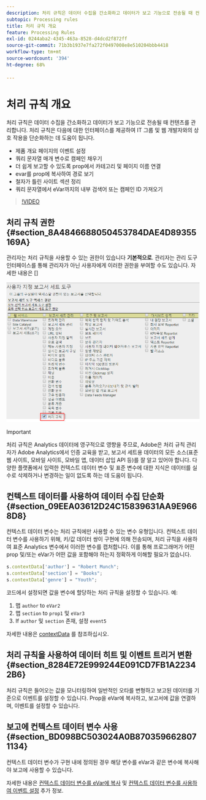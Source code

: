```yaml
---
description: 처리 규칙은 데이터 수집을 간소화하고 데이터가 보고 기능으로 전송될 때 컨텐츠를 관리합니다.
subtopic: Processing rules
title: 처리 규칙 개요
feature: Processing Rules
exl-id: 0244aba2-4345-463a-8528-d4dcd2f872ff
source-git-commit: 71b3b1937e7fa272f0497008e8e510204bbb4418
workflow-type: tm+mt
source-wordcount: '394'
ht-degree: 68%

---
```


# 처리 규칙 개요

처리 규칙은 데이터 수집을 간소화하고 데이터가 보고 기능으로 전송될 때 컨텐츠를 관리합니다. 처리 규칙은 다음에 대한 인터페이스를 제공하여 IT 그룹 및 웹 개발자와의 상호 작용을 단순화하는 데 도움이 됩니다.

* 제품 개요 페이지의 이벤트 설정
* 쿼리 문자열 매개 변수로 캠페인 채우기
* 더 쉽게 보고할 수 있도록 prop에서 카테고리 및 페이지 이름 연결
* evar를 prop에 복사하여 경로 보기
* 철자가 틀린 사이트 섹션 정리
* 쿼리 문자열에서 eVar까지의 내부 검색어 또는 캠페인 ID 가져오기

>[!VIDEO](https://video.tv.adobe.com/v/26124/?quality=12&learn=on)

## 처리 규칙 권한 {#section_8A4846688050453784DAE4D89355169A}

관리자는 처리 규칙을 사용할 수 있는 권한이 있습니다 **기본적으로**. 관리자는 관리 도구 인터페이스를 통해 관리자가 아닌 사용자에게 이러한 권한을 부여할 수도 있습니다. 자세한 내용은 []

![](assets/processing-rules.png)

>[!IMPORTANT]
>
>처리 규칙은 Analytics 데이터에 영구적으로 영향을 주므로, Adobe은 처리 규칙 관리자가 Adobe Analytics에서 인증 교육을 받고, 보고서 세트용 데이터의 모든 소스(표준 웹 사이트, 모바일 사이트, 모바일 앱, 데이터 삽입 API 등)를 잘 알고 있어야 합니다. 다양한 플랫폼에서 입력한 컨텍스트 데이터 변수 및 표준 변수에 대한 지식은 데이터를 실수로 삭제하거나 변경하는 일이 없도록 하는 데 도움이 됩니다.

## 컨텍스트 데이터를 사용하여 데이터 수집 단순화 {#section_09EEA03612D24C15839631AA9E9668D8}

컨텍스트 데이터 변수는 처리 규칙에만 사용할 수 있는 변수 유형입니다. 컨텍스트 데이터 변수를 사용하기 위해, 키/값 데이터 쌍이 구현에 의해 전송되며, 처리 규칙을 사용하여 표준 Analytics 변수에서 이러한 변수를 캡처합니다. 이를 통해 프로그래머가 어떤 prop 및/또는 eVar가 어떤 값을 포함해야 하는지 정확하게 이해할 필요가 없습니다.

```js
s.contextData['author'] = "Robert Munch";
s.contextData['section'] = "Books";
s.contextData['genre'] = "Youth";
```

코드에서 설정되면 값을 변수에 할당하는 처리 규칙을 설정할 수 있습니다. 예:

1. 맵 `author` to `eVar2`
2. 맵 `section` to `prop1` 및 `eVar3`
3. If `author` 및 `section` 존재, 설정 `event5`

자세한 내용은 [contextData](/help/implement/vars/page-vars/contextdata.md) 를 참조하십시오.

## 처리 규칙을 사용하여 데이터 히트 및 이벤트 트리거 변환 {#section_8284E72E999244E091CD7FB1A22342B6}

처리 규칙은 들어오는 값을 모니터링하여 일반적인 오타를 변형하고 보고된 데이터를 기준으로 이벤트를 설정할 수 있습니다. Prop을 eVar에 복사하고, 보고서에 값을 연결하며, 이벤트를 설정할 수 있습니다.

## 보고에 컨텍스트 데이터 변수 사용 {#section_BD098BC503024A0B8703596628071134}

컨텍스트 데이터 변수가 구현 내에 정의된 경우 해당 변수를 eVar과 같은 변수에 복사해야 보고에 사용할 수 있습니다.

자세한 내용은 [컨텍스트 데이터 변수를 eVar에 복사](processing-rules-examples/processing-rules-copy-context-data.md) 및 [컨텍스트 데이터 변수를 사용하여 이벤트 설정](processing-rules-examples/processing-rules-copy-context-data-event.md) 추가 정보.
